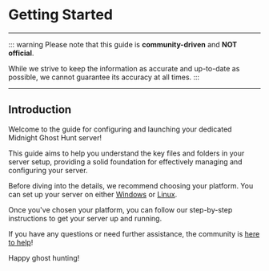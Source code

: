 # Getting Started

---

::: warning
Please note that this guide is **community-driven** and **NOT official**.

While we strive to keep the information as accurate and up-to-date as possible, we cannot guarantee its accuracy at all times.
:::

---

## Introduction

Welcome to the guide for configuring and launching your dedicated Midnight Ghost Hunt server!

This guide aims to help you understand the key files and folders in your server setup, providing a solid foundation for effectively managing and configuring your server.

Before diving into the details, we recommend choosing your platform. You can set up your server on either [Windows](running-mgh-server-windows) or [Linux](running-mgh-server-linux).

Once you've chosen your platform, you can follow our step-by-step instructions to get your server up and running.

If you have any questions or need further assistance, the community is [here to help](https://discord.gg/midnightghosthunt)!

Happy ghost hunting!
